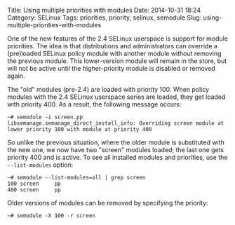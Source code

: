 Title: Using multiple priorities with modules
Date: 2014-10-31 18:24
Category: SELinux
Tags: priorities, priority, selinux, semodule
Slug: using-multiple-priorities-with-modules

One of the new features of the 2.4 SELinux userspace is support for
module priorities. The idea is that distributions and administrators can
override a (pre)loaded SELinux policy module with another module without
removing the previous module. This lower-version module will remain in
the store, but will not be active until the higher-priority module is
disabled or removed again.

The "old" modules (pre-2.4) are loaded with priority 100. When policy
modules with the 2.4 SELinux userspace series are loaded, they get
loaded with priority 400. As a result, the following message occurs:

    ~# semodule -i screen.pp
    libsemanage.semanage_direct_install_info: Overriding screen module at lower priority 100 with module at priority 400

So unlike the previous situation, where the older module is substituted
with the new one, we now have two "screen" modules loaded; the last one
gets priority 400 and is active. To see all installed modules and
priorities, use the `--list-modules` option:

    ~# semodule --list-modules=all | grep screen
    100 screen     pp
    400 screen     pp

Older versions of modules can be removed by specifying the priority:

    ~# semodule -X 100 -r screen
